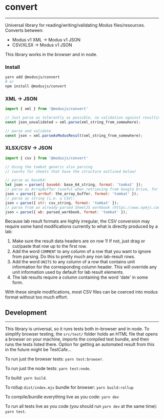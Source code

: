 # convert
-----
Universal library for reading/writing/validating Modus files/resources.  Converts between:
- Modus v1 XML -> Modus v1 JSON
- CSV/XLSX -> Modus v1 JSON

This library works in the browser and in node.

### Install
```bash
yarn add @modusjs/convert
# or
npm install @modusjs/convert
```

### XML -> JSON
```javascript
import { xml } from '@modusjs/convert'

// Just parse as tolerantly as possible, no validation against resulting json schema:
const json_unvalidated = xml.parse(xml_string_from_somewhere);

// parse and validate
const json = xml.parseAsModusResult(xml_string_from_somewhere);
```

### XLSX/CSV -> JSON
```javascript
import { csv } from '@modusjs/convert'

// Using the tomkat generic xlsx parsing 
// (works for sheets that have the structure outlined below)

// parse as base64:
let json = parse({ base64: base_64_string, format: 'tomkat' });
// parse as ArrayBuffer (useful when retrieving from Google Drive, for example):
json = parse({ arrbuf: the_array_buffer, format: 'tomkat' });
// parse as string (i.e. a CSV):
json = parse({ str: csv_string, format: 'tomkat' });
// parse from an already-parsed SheetJS workbook (https://www.npmjs.com/package/xlsx)
json = parse({ wb: parsed_workbook, format: 'tomkat' });
```

Because lab result formats are highly irregular, the CSV conversion may require some hand modifications currently to what is directly produced by a lab:

1. Make sure the result data headers are on row 1! If not, just drag or cut/paste that row up to the first row.
2. Add the word `COMMENT` to any column of a row that you want to ignore from parsing. Do this to pretty much any non lab-result rows.
3. Add the word `UNITS` to any column of a row that contains unit information for the corresponding column header. This will override any unit information used by default for lab result elements.
4. The lab results require a column containing the word 'date' in some form.

With these simple modifications, most CSV files can be coerced into modus format without too much effort.


## Development
---------------

This library is universal, so it runs tests both in-browser and in node.  To simplify
browser testing, the `src/test/` folder holds an HTML file that opens a browser on your machine, 
imports the compiled test bundle, and then runs the tests listed there.  Option for getting
an automated result from this in the future might be TestCafe...

To run just the browser tests: `yarn test:browser`.

To run just the node tests: `yarn test:node`.

To build: `yarn build`.

To rollup `dist/index.mjs` bundle for browser: `yarn build:rollup`

To compile/bundle everything live as you code: `yarn dev`

To run all tests live as you code (you should run `yarn dev` at the same time): `yarn test`.

